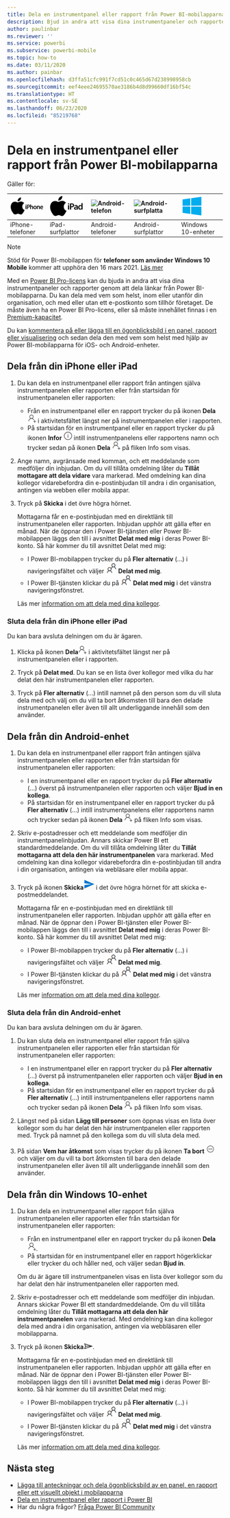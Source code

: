 ```yaml
---
title: Dela en instrumentpanel eller rapport från Power BI-mobilapparna
description: Bjud in andra att visa dina instrumentpaneler och rapporter genom att dela länkar från Power BI-mobilapparna. Läs mer.
author: paulinbar
ms.reviewer: ''
ms.service: powerbi
ms.subservice: powerbi-mobile
ms.topic: how-to
ms.date: 03/11/2020
ms.author: painbar
ms.openlocfilehash: d3ffa51cfc991f7cd51c0c465d67d238998958cb
ms.sourcegitcommit: eef4eee24695570ae3186b4d8d99660df16bf54c
ms.translationtype: HT
ms.contentlocale: sv-SE
ms.lasthandoff: 06/23/2020
ms.locfileid: "85219768"
---
```

# <a name="share-a-dashboard-or-report-from-the-power-bi-mobile-apps"></a>Dela en instrumentpanel eller rapport från Power BI-mobilapparna
Gäller för:

| ![iPhone](./media/mobile-share-dashboard-from-the-mobile-apps/iphone-logo-50-px.png) | ![iPad](./media/mobile-share-dashboard-from-the-mobile-apps/ipad-logo-50-px.png) | ![Android-telefon](./media/mobile-share-dashboard-from-the-mobile-apps/android-phone-logo-50-px.png) | ![Android-surfplatta](./media/mobile-share-dashboard-from-the-mobile-apps/android-tablet-logo-50-px.png) | ![Windows 10](./media/mobile-share-dashboard-from-the-mobile-apps/win-10-logo-50-px.png) |
|:--- |:--- |:--- |:--- |:--- |
| iPhone-telefoner |iPad-surfplattor |Android-telefoner |Android-surfplattor |Windows 10-enheter |

>[!NOTE]
>Stöd för Power BI-mobilappen för **telefoner som använder Windows 10 Mobile** kommer att upphöra den 16 mars 2021. [Läs mer](https://go.microsoft.com/fwlink/?linkid=2121400)

Med en [Power BI Pro-licens](../../fundamentals/service-features-license-type.md) kan du bjuda in andra att visa dina instrumentpaneler och rapporter genom att dela länkar från Power BI-mobilapparna. Du kan dela med vem som helst, inom eller utanför din organisation, och med eller utan ett e-postkonto som tillhör företaget. De måste även ha en Power BI Pro-licens, eller så måste innehållet finnas i en [Premium-kapacitet](../../admin/service-premium-what-is.md).

Du kan [kommentera på eller lägga till en ögonblicksbild i en panel, rapport eller visualisering](mobile-annotate-and-share-a-tile-from-the-mobile-apps.md) och sedan dela den med vem som helst med hjälp av Power BI-mobilapparna för iOS- och Android-enheter. 

## <a name="share-from-your-iphone-or-ipad"></a>Dela från din iPhone eller iPad

1. Du kan dela en instrumentpanel eller rapport från antingen själva instrumentpanelen eller rapporten eller från startsidan för instrumentpanelen eller rapporten:
    *  Från en instrumentpanel eller en rapport trycker du på ikonen **Dela** ![delningsikon](././media/mobile-share-dashboard-from-the-mobile-apps/power-bi-android-invite-icon-ss.png) i aktivitetsfältet längst ner på instrumentpanelen eller i rapporten.
    *  På startsidan för en instrumentpanel eller en rapport trycker du på ikonen **Infor** ![Mer info](./media/mobile-share-dashboard-from-the-mobile-apps/power-bi-more-info-icon.png) intill instrumentpanelens eller rapportens namn och trycker sedan på ikonen **Dela** ![inbjudningsikon](./media/mobile-share-dashboard-from-the-mobile-apps/power-bi-android-invite-icon-ss.png) på fliken Info som visas.
2. Ange namn, avgränsade med komman, och ett meddelande som medföljer din inbjudan. Om du vill tillåta omdelning låter du **Tillåt mottagare att dela vidare** vara markerad. Med omdelning kan dina kollegor vidarebefordra din e-postinbjudan till andra i din organisation, antingen via webben eller mobila appar.
3. Tryck på **Skicka** i det övre högra hörnet.
   
   Mottagarna får en e-postinbjudan med en direktlänk till instrumentpanelen eller rapporten. Inbjudan upphör att gälla efter en månad. När de öppnar den i Power BI-tjänsten eller Power BI-mobilappen läggs den till i avsnittet **Delat med mig** i deras Power BI-konto. Så här kommer du till avsnittet Delat med mig:
   
   * I Power BI-mobilappen trycker du på **Fler alternativ** (...) i navigeringsfältet och väljer ![Delat med mig](./././media/mobile-share-dashboard-from-the-mobile-apps/power-bi-shared-with-me-icon.png) **Delat med mig**.
   * I Power BI-tjänsten klickar du på ![Delat med mig](./././media/mobile-share-dashboard-from-the-mobile-apps/power-bi-shared-with-me-icon.png) **Delat med mig** i det vänstra navigeringsfönstret.
   
   Läs mer [information om att dela med dina kollegor](../../collaborate-share/service-share-dashboards.md).

### <a name="unshare-from-your-iphone-or-ipad"></a>Sluta dela från din iPhone eller iPad
Du kan bara avsluta delningen om du är ägaren.

1. Klicka på ikonen **Dela**![ikonen Dela](././media/mobile-share-dashboard-from-the-mobile-apps/power-bi-android-invite-icon-ss.png) i aktivitetsfältet längst ner på instrumentpanelen eller i rapporten.
2. Tryck på **Delat med**. Du kan se en lista över kollegor med vilka du har delat den här instrumentpanelen eller rapporten.

3. Tryck på **Fler alternativ** (...) intill namnet på den person som du vill sluta dela med och välj om du vill ta bort åtkomsten till bara den delade instrumentpanelen eller även till allt underliggande innehåll som den använder.



## <a name="share-from-your-android-device"></a>Dela från din Android-enhet
1. Du kan dela en instrumentpanel eller rapport från antingen själva instrumentpanelen eller rapporten eller från startsidan för instrumentpanelen eller rapporten:
    *  I en instrumentpanel eller en rapport trycker du på **Fler alternativ** (...) överst på instrumentpanelen eller rapporten och väljer **Bjud in en kollega**.
    *  På startsidan för en instrumentpanel eller en rapport trycker du på **Fler alternativ** (...) intill instrumentpanelens eller rapportens namn och trycker sedan på ikonen **Dela** ![inbjudningsikon](./media/mobile-share-dashboard-from-the-mobile-apps/power-bi-android-invite-icon-ss.png) på fliken Info som visas.
 
2. Skriv e-postadresser och ett meddelande som medföljer din instrumentpanelinbjudan. Annars skickar Power BI ett standardmeddelande. Om du vill tillåta omdelning låter du **Tillåt mottagarna att dela den här instrumentpanelen** vara markerad. Med omdelning kan dina kollegor vidarebefordra din e-postinbjudan till andra i din organisation, antingen via webläsare eller mobila appar.
   
3. Tryck på ikonen **Skicka**![Skicka](./media/mobile-share-dashboard-from-the-mobile-apps/power-bi-android-send-icon.png) i det övre högra hörnet för att skicka e-postmeddelandet.
   
    Mottagarna får en e-postinbjudan med en direktlänk till instrumentpanelen eller rapporten. Inbjudan upphör att gälla efter en månad. När de öppnar den i Power BI-tjänsten eller Power BI-mobilappen läggs den till i avsnittet **Delat med mig** i deras Power BI-konto. Så här kommer du till avsnittet Delat med mig:
   * I Power BI-mobilappen trycker du på **Fler alternativ** (...) i navigeringsfältet och väljer ![Delat med mig](./././media/mobile-share-dashboard-from-the-mobile-apps/power-bi-shared-with-me-icon.png) **Delat med mig**.
   * I Power BI-tjänsten klickar du på ![Delat med mig](./././media/mobile-share-dashboard-from-the-mobile-apps/power-bi-shared-with-me-icon.png) **Delat med mig** i det vänstra navigeringsfönstret.
   
   Läs mer [information om att dela med dina kollegor](../../collaborate-share/service-share-dashboards.md).


### <a name="unshare-from-your-android-device"></a>Sluta dela från din Android-enhet
Du kan bara avsluta delningen om du är ägaren.

1. Du kan sluta dela en instrumentpanel eller rapport från själva instrumentpanelen eller rapporten eller från startsidan för instrumentpanelen eller rapporten:
    *  I en instrumentpanel eller en rapport trycker du på **Fler alternativ** (...) överst på instrumentpanelen eller rapporten och väljer **Bjud in en kollega**.
    *  På startsidan för en instrumentpanel eller en rapport trycker du på **Fler alternativ** (...) intill instrumentpanelens eller rapportens namn och trycker sedan på ikonen **Dela** ![inbjudningsikon](./media/mobile-share-dashboard-from-the-mobile-apps/power-bi-android-invite-icon-ss.png) på fliken Info som visas.

2. Längst ned på sidan **Lägg till personer** som öppnas visas en lista över kollegor som du har delat den här instrumentpanelen eller rapporten med. Tryck på namnet på den kollega som du vill sluta dela med.
3. På sidan **Vem har åtkomst** som visas trycker du på ikonen **Ta bort** ![borttagningsikon](./media/mobile-share-dashboard-from-the-mobile-apps/power-bi-android-remove-icon.png) och väljer om du vill ta bort åtkomsten till bara den delade instrumentpanelen eller även till allt underliggande innehåll som den använder.

## <a name="share-from-your-windows-10-device"></a>Dela från din Windows 10-enhet

1. Du kan dela en instrumentpanel eller rapport från själva instrumentpanelen eller rapporten eller från startsidan för instrumentpanelen eller rapporten:
    * Från en instrumentpanel eller en rapport trycker du på ikonen **Dela** ![Inbjudningsikon](./media/mobile-share-dashboard-from-the-mobile-apps/power-bi-android-invite-icon-ss.png).
    * På startsidan för en instrumentpanel eller en rapport högerklickar eller trycker du och håller ned, och väljer sedan **Bjud in**.
   
   Om du är ägare till instrumentpanelen visas en lista över kollegor som du har delat den här instrumentpanelen eller rapporten med.

2. Skriv e-postadresser och ett meddelande som medföljer din inbjudan. Annars skickar Power BI ett standardmeddelande. Om du vill tillåta omdelning låter du **Tillåt mottagarna att dela den här instrumentpanelen** vara markerad. Med omdelning kan dina kollegor dela med andra i din organisation, antingen via webbläsaren eller mobilapparna.
   
3. Tryck på ikonen **Skicka**![ikonen Skicka](./media/mobile-share-dashboard-from-the-mobile-apps/pbi_win10ph_sendicon.png).
   
    Mottagarna får en e-postinbjudan med en direktlänk till instrumentpanelen eller rapporten. Inbjudan upphör att gälla efter en månad. När de öppnar den i Power BI-tjänsten eller Power BI-mobilappen läggs den till i avsnittet **Delat med mig** i deras Power BI-konto. Så här kommer du till avsnittet Delat med mig:
   
   * I Power BI-mobilappen trycker du på **Fler alternativ** (...) i navigeringsfältet och väljer ![Delat med mig](./././media/mobile-share-dashboard-from-the-mobile-apps/power-bi-shared-with-me-icon.png) **Delat med mig**.
   * I Power BI-tjänsten klickar du på ![Delat med mig](./././media/mobile-share-dashboard-from-the-mobile-apps/power-bi-shared-with-me-icon.png) **Delat med mig** i det vänstra navigeringsfönstret.
   
   Läs mer [information om att dela med dina kollegor](../../collaborate-share/service-share-dashboards.md).

## <a name="next-steps"></a>Nästa steg
* [Lägga till anteckningar och dela ögonblicksbild av en panel, en rapport eller ett visuellt objekt i mobilapparna](mobile-annotate-and-share-a-tile-from-the-mobile-apps.md)
* [Dela en instrumentpanel eller rapport i Power BI](../../collaborate-share/service-share-dashboards.md)
* Har du några frågor? [Fråga Power BI Community](https://community.powerbi.com/)
